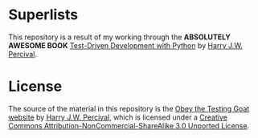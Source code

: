 # Superlists
This repository is a result of my working through the **ABSOLUTELY AWESOME BOOK** [Test-Driven Development with Python](http://www.obeythetestinggoat.com) by [Harry J.W. Percival](http://www.obeythetestinggoat.com). 

# License
The source of the material in this repository is the [Obey the Testing Goat website](http://www.obeythetestinggoat.com) by [Harry J.W. Percival](http://www.obeythetestinggoat.com), which is licensed under a [Creative Commons Attribution-NonCommercial-ShareAlike 3.0 Unported License](http://creativecommons.org/licenses/by-nc-sa/3.0/). 
